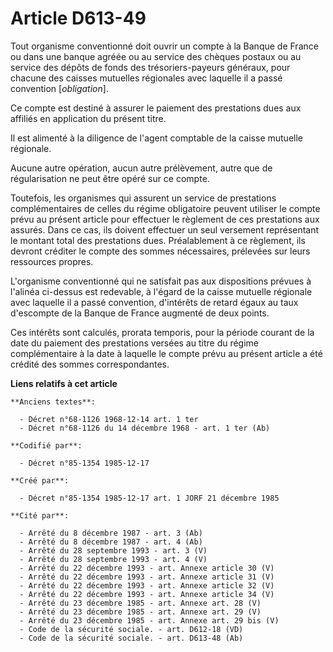# Article D613-49

Tout organisme conventionné doit ouvrir un compte à la Banque de France ou dans une banque agréée ou au service des chèques
postaux ou au service des dépôts de fonds des trésoriers-payeurs généraux, pour chacune des caisses mutuelles régionales avec
laquelle il a passé convention [*obligation*]. 

Ce compte est destiné à assurer le paiement des prestations dues aux affiliés en application du présent titre. 

Il est alimenté à la diligence de l'agent comptable de la caisse mutuelle régionale. 

Aucune autre opération, aucun autre prélèvement, autre que de régularisation ne peut être opéré sur ce compte. 

Toutefois, les organismes qui assurent un service de prestations complémentaires de celles du régime obligatoire peuvent
utiliser le compte prévu au présent article pour effectuer le règlement de ces prestations aux assurés. Dans ce cas, ils
doivent effectuer un seul versement représentant le montant total des prestations dues. Préalablement à ce règlement, ils
devront créditer le compte des sommes nécessaires, prélevées sur leurs ressources propres. 

L'organisme conventionné qui ne satisfait pas aux dispositions prévues à l'alinéa ci-dessus est redevable, à l'égard de la
caisse mutuelle régionale avec laquelle il a passé convention, d'intérêts de retard égaux au taux d'escompte de la Banque de
France augmenté de deux points. 

Ces intérêts sont calculés, prorata temporis, pour la période courant de la date du paiement des prestations versées au titre
du régime complémentaire à la date à laquelle le compte prévu au présent article a été crédité des sommes correspondantes.

**Liens relatifs à cet article**

	**Anciens textes**:

	  - Décret n°68-1126 1968-12-14 art. 1 ter
	  - Décret n°68-1126 du 14 décembre 1968 - art. 1 ter (Ab)

	**Codifié par**:

	  - Décret n°85-1354 1985-12-17

	**Créé par**:

	  - Décret n°85-1354 1985-12-17 art. 1 JORF 21 décembre 1985

	**Cité par**:

	  - Arrêté du 8 décembre 1987 - art. 3 (Ab)
	  - Arrêté du 8 décembre 1987 - art. 4 (Ab)
	  - Arrêté du 28 septembre 1993 - art. 3 (V)
	  - Arrêté du 28 septembre 1993 - art. 4 (V)
	  - Arrêté du 22 décembre 1993 - art. Annexe article 30 (V)
	  - Arrêté du 22 décembre 1993 - art. Annexe article 31 (V)
	  - Arrêté du 22 décembre 1993 - art. Annexe article 32 (V)
	  - Arrêté du 22 décembre 1993 - art. Annexe article 34 (V)
	  - Arrêté du 23 décembre 1985 - art. Annexe art. 28 (V)
	  - Arrêté du 23 décembre 1985 - art. Annexe art. 29 (V)
	  - Arrêté du 23 décembre 1985 - art. Annexe art. 29 bis (V)
	  - Code de la sécurité sociale. - art. D612-18 (VD)
	  - Code de la sécurité sociale. - art. D613-48 (Ab)
